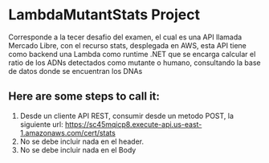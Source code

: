 # LambdaMutantStats Project
Corresponde a la tecer desafio del examen, el cual es una API llamada Mercado Libre, con el recurso stats, desplegada en AWS, esta API tiene como backend una Lambda como runtime .NET que se encarga calcular el ratio de los ADNs detectados como mutante o humano, consultando la base de datos donde se encuentran los DNAs

## Here are some steps to call it:
1. Desde un cliente API REST, consumir desde un metodo POST, la siguiente url: https://sc45mqicp8.execute-api.us-east-1.amazonaws.com/cert/stats
2. No se debe incluir nada en el header.
3. No se debe incluir nada en el Body